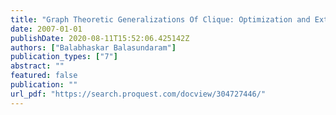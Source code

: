 ```yaml
---
title: "Graph Theoretic Generalizations Of Clique: Optimization and Extensions"
date: 2007-01-01
publishDate: 2020-08-11T15:52:06.425142Z
authors: ["Balabhaskar Balasundaram"]
publication_types: ["7"]
abstract: ""
featured: false
publication: ""
url_pdf: "https://search.proquest.com/docview/304727446/"
---
```


